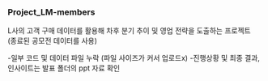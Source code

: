 ### **Project_LM-members**

L사의 고객 구매 데이터를 활용해 차후 분기 추이 및 영업 전략을 도출하는 프로젝트 <br>
(종료된 공모전 데이터를 사용)

-일부 코드 및 데이터 파일 누락 (파일 사이즈가 커서 업로드x)
-진행상황 및 최종 결과, 인사이트는 발표 폴더의 ppt 자료 확인
